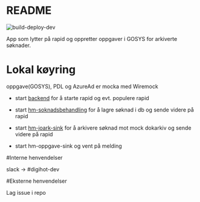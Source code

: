 
# README
![build-deploy-dev](https://github.com/navikt/hm-oppgave-sink/workflows/Build%20and%20deploy/badge.svg)

App som lytter på rapid og oppretter oppgaver i GOSYS for arkiverte søknader.


# Lokal køyring

oppgave(GOSYS), PDL og AzureAd er mocka med Wiremock

- start [backend](https://github.com/navikt/hm-soknad-api) for å starte rapid og evt. populere rapid
- start [hm-soknadsbehandling](https://github.com/navikt/hm-soknadsbehandling) for å lagre søknad i db og sende videre på rapid
- start [hm-joark-sink](https://github.com/navikt/hm-joark-sink) for å arkivere søknad mot mock dokarkiv og sende videre på rapid

- start hm-oppgave-sink og vent på melding


#Interne henvendelser 

slack -> #digihot-dev

#Eksterne henvendelser

Lag issue i repo 
